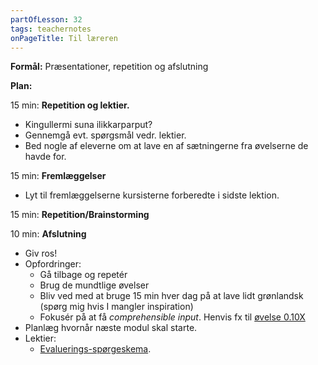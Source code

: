 ```yaml
---
partOfLesson: 32
tags: teachernotes
onPageTitle: Til læreren
---
```

**Formål:** Præsentationer, repetition og afslutning

**Plan:**

15 min: **Repetition og lektier.**

- Kingullermi suna ilikkarparput?
- Gennemgå evt. spørgsmål vedr. lektier.
- Bed nogle af eleverne om at lave en af sætningerne fra øvelserne de havde for.

15 min: **Fremlæggelser**
- Lyt til fremlæggelserne kursisterne forberedte i sidste lektion.

15 min: **Repetition/Brainstorming**

10 min: **Afslutning**
- Giv ros!
- Opfordringer:
    - Gå tilbage og repetér
    - Brug de mundtlige øvelser
    - Bliv ved med at bruge 15 min hver dag på at lave lidt grønlandsk (spørg mig hvis I mangler inspiration)
    - Fokusér på at få *comprehensible input*. Henvis fx til [øvelse 0.10X](https://learngreenlandic.com/online/lg2/pdf/alt.pdf)
- Planlæg hvornår næste modul skal starte.
- Lektier:
    - [Evaluerings-spørgeskema](https://docs.google.com/forms/d/e/1FAIpQLSf9YLRsrOIKHmszbemHhO69_KVAp0knMw2y7GZMwUukG7mpkg/viewform?usp=header).